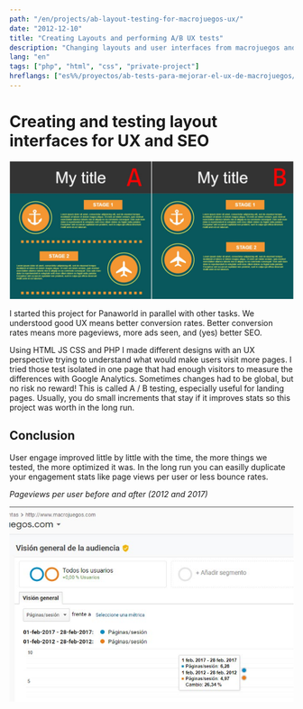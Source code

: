 ```yaml
---
path: "/en/projects/ab-layout-testing-for-macrojuegos-ux/"
date: "2012-12-10"
title: "Creating Layouts and performing A/B UX tests"
description: "Changing layouts and user interfaces from macrojuegos and measuring with analytics"
lang: "en"
tags: ["php", "html", "css", "private-project"]
hreflangs: ["es%%/proyectos/ab-tests-para-mejorar-el-ux-de-macrojuegos/", "en%%/en/projects/ab-layout-testing-for-macrojuegos-ux/"]
---
```

# Creating and testing layout interfaces for UX and SEO

![Layout testing](layout-testing.jpg)

I started this project for Panaworld in parallel with other tasks. We understood good UX means better conversion rates. Better conversion rates means more pageviews, more ads seen, and (yes) better SEO.

Using HTML JS CSS and PHP I made different designs with an UX perspective trying to understand what would make users visit more pages. I tried those test isolated in one page that had enough visitors to measure the differences with Google Analytics. Sometimes changes had to be global, but no risk no reward! This is called A / B testing, especially useful for landing pages. Usually, you do small increments that stay if it improves stats so this project was worth in the long run.

## Conclusion

User engage improved little by little with the time, the more things we tested, the more optimized it was. In the long run you can easilly duplicate your engagement stats like page views per user or less bounce rates.

*Pageviews per user before and after (2012 and 2017)*

![Stats improved](stats-improved.jpg)
